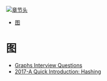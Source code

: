 [![章节头](https://parg.co/UGo)](https://parg.co/b4z) 
 - [图](#%E5%9B%BE) 



# 图
- [Graphs Interview Questions](http://www.techiedelight.com/graphs-interview-questions/)
- [2017-A Quick Introduction: Hashing](https://hackernoon.com/a-quick-introduction-hashing-c32d1dc91871)